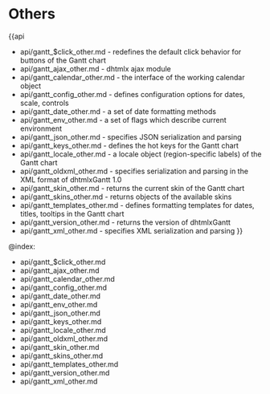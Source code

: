 
Others
=======

{{api
- api/gantt_$click_other.md - redefines the default click behavior for buttons of the Gantt chart 
- api/gantt_ajax_other.md - dhtmlx ajax module
- api/gantt_calendar_other.md - the interface of the working calendar object
- api/gantt_config_other.md - defines configuration options for dates, scale, controls
- api/gantt_date_other.md - a set of date formatting methods
- api/gantt_env_other.md - a set of flags which describe current environment
- api/gantt_json_other.md - specifies JSON serialization and parsing
- api/gantt_keys_other.md - defines the hot keys for the Gantt chart
- api/gantt_locale_other.md - a locale object (region-specific labels) of the Gantt chart
- api/gantt_oldxml_other.md - specifies serialization and parsing in the XML format of dhtmlxGantt 1.0
- api/gantt_skin_other.md - returns the current skin of the Gantt chart
- api/gantt_skins_other.md - returns objects of the available skins
- api/gantt_templates_other.md - defines formatting templates for dates, titles, tooltips in the Gantt chart
- api/gantt_version_other.md - returns the version of dhtmlxGantt
- api/gantt_xml_other.md - specifies XML serialization and parsing
}}

@index:
- api/gantt_$click_other.md
- api/gantt_ajax_other.md
- api/gantt_calendar_other.md
- api/gantt_config_other.md
- api/gantt_date_other.md
- api/gantt_env_other.md
- api/gantt_json_other.md
- api/gantt_keys_other.md
- api/gantt_locale_other.md
- api/gantt_oldxml_other.md
- api/gantt_skin_other.md
- api/gantt_skins_other.md
- api/gantt_templates_other.md
- api/gantt_version_other.md
- api/gantt_xml_other.md


